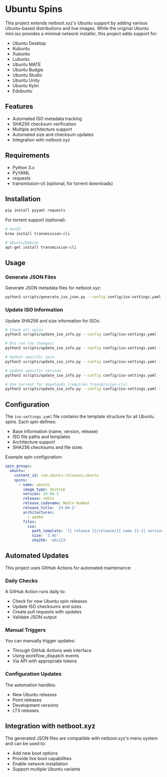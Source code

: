 # Ubuntu Spins

This project extends netboot.xyz's Ubuntu support by adding various Ubuntu-based distributions and live images. While the original Ubuntu mini.iso provides a minimal network installer, this project adds support for:

- Ubuntu Desktop
- Kubuntu
- Xubuntu
- Lubuntu
- Ubuntu MATE
- Ubuntu Budgie
- Ubuntu Studio
- Ubuntu Unity
- Ubuntu Kylin
- Edubuntu

## Features

- Automated ISO metadata tracking
- SHA256 checksum verification
- Multiple architecture support
- Automated size and checksum updates
- Integration with netboot.xyz

## Requirements

- Python 3.x
- PyYAML
- requests
- transmission-cli (optional, for torrent downloads)

## Installation

```bash
pip install pyyaml requests
```

For torrent support (optional):
```bash
# macOS
brew install transmission-cli

# Ubuntu/Debian
apt-get install transmission-cli
```

## Usage

### Generate JSON Files

Generate JSON metadata files for netboot.xyz:

```bash
python3 scripts/generate_iso_json.py --config config/iso-settings.yaml --output-dir output/
```

### Update ISO Information

Update SHA256 and size information for ISOs:

```bash
# Check all spins
python3 scripts/update_iso_info.py --config config/iso-settings.yaml

# Dry run (no changes)
python3 scripts/update_iso_info.py --config config/iso-settings.yaml --dry-run

# Update specific spin
python3 scripts/update_iso_info.py --config config/iso-settings.yaml --spin ubuntu

# Update specific version
python3 scripts/update_iso_info.py --config config/iso-settings.yaml --version 24.04

# Use torrent for downloads (requires transmission-cli)
python3 scripts/update_iso_info.py --config config/iso-settings.yaml --use-torrent
```

## Configuration

The `iso-settings.yaml` file contains the template structure for all Ubuntu spins. Each spin defines:

- Base information (name, version, release)
- ISO file paths and templates
- Architecture support
- SHA256 checksums and file sizes

Example spin configuration:
```yaml
spin_groups:
  ubuntu:
    content_id: com.ubuntu.releases:ubuntu
    spins:
      - name: ubuntu
        image_type: desktop
        version: 24.04.2
        release: noble
        release_codename: Noble Numbat
        release_title: '24.04.2'
        architectures:
          - amd64
        files:
          iso:
            path_template: '{{ release }}/release/{{ name }}-{{ version }}-{{ image_type }}-{{ arch }}.iso'
            size: '3.8G'
            sha256: 'abc123'
```

## Automated Updates

This project uses GitHub Actions for automated maintenance:

### Daily Checks
A GitHub Action runs daily to:
- Check for new Ubuntu spin releases
- Update ISO checksums and sizes
- Create pull requests with updates
- Validate JSON output

### Manual Triggers
You can manually trigger updates:
- Through GitHub Actions web interface
- Using workflow_dispatch events
- Via API with appropriate tokens

### Configuration Updates
The automation handles:
- New Ubuntu releases
- Point releases
- Development versions
- LTS releases

## Integration with netboot.xyz

The generated JSON files are compatible with netboot.xyz's menu system and can be used to:
- Add new boot options
- Provide live boot capabilities
- Enable network installation
- Support multiple Ubuntu variants
